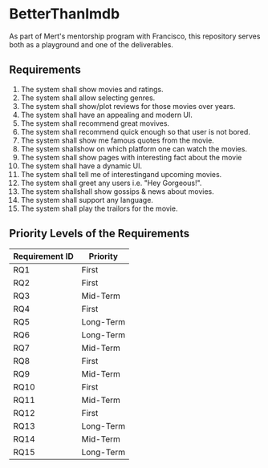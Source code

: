 # BetterThanImdb
As part of Mert's mentorship program with Francisco, this repository serves both as a playground and one of the deliverables.

## Requirements

1. The system shall show movies and ratings.
2. The system shall allow selecting genres.
3. The system shall show/plot reviews for those movies over years.
4. The system shall have an appealing and modern UI.
5. The system shall recommend great movives.
6. The system shall recommend quick enough so that user is not bored.
7. The system shall show me famous quotes from the movie.
8. The system shallshow on which platform one can watch the movies.
9. The system shall show pages with interesting fact about the movie
10. The system shall have a dynamic UI.
11. The system shall tell me of interestingand upcoming movies.
12. The system shall greet any users i.e. "Hey Gorgeous!".
13. The system shallshall show gossips & news about movies.
14. The system shall support any language.
15. The system shall play the trailors for the movie.

## Priority Levels of the Requirements

| Requirement ID | Priority |
| --- | --- |
| RQ1 | First |
| RQ2 | First |
| RQ3 | Mid-Term  |
| RQ4 | First |
| RQ5 | Long-Term |
| RQ6 | Long-Term |
| RQ7 | Mid-Term |
| RQ8 | First |
| RQ9 | Mid-Term |
| RQ10 | First |
| RQ11 | Mid-Term |
| RQ12 | First |
| RQ13 | Long-Term |
| RQ14 | Mid-Term |
| RQ15 | Long-Term |
    
